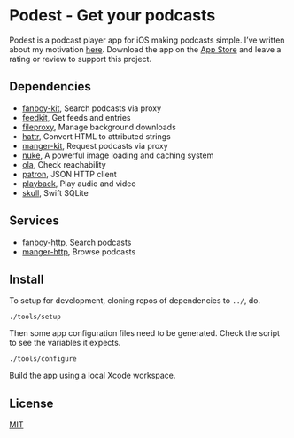 # Podest - Get your podcasts

Podest is a podcast player app for iOS making podcasts simple. I’ve written about my motivation [here](https://troubled.pro/2018/10/podest.html). Download the app on the [App Store](https://itunes.apple.com/us/app/podest/id794983364) and leave a rating or review to support this project.

## Dependencies

- [fanboy-kit](https://github.com/michaelnisi/fanboy-kit), Search podcasts via proxy
- [feedkit](https://github.com/michaelnisi/feedkit), Get feeds and entries
- [fileproxy](https://github.com/michaelnisi/fileproxy), Manage background downloads
- [hattr](https://github.com/michaelnisi/hattr), Convert HTML to attributed strings
- [manger-kit](https://github.com/michaelnisi/manger-kit), Request podcasts via proxy
- [nuke](https://github.com/kean/Nuke), A powerful image loading and caching system
- [ola](https://github.com/michaelnisi/ola), Check reachability
- [patron](https://github.com/michaelnisi/patron), JSON HTTP client
- [playback](https://github.com/michaelnisi/playback), Play audio and video
- [skull](https://github.com/michaelnisi/skull), Swift SQLite

## Services

- [fanboy-http](https://github.com/michaelnisi/fanboy-http), Search podcasts
- [manger-http](https://github.com/michaelnisi/manger-http), Browse podcasts

## Install

To setup for development, cloning repos of dependencies to `../`, do.

```
./tools/setup
```

Then some app configuration files need to be generated. Check the script to see the variables it expects.

```
./tools/configure
```

Build the app using a local Xcode workspace.

## License

[MIT](https://raw.github.com/michaelnisi/podest/master/LICENSE)
